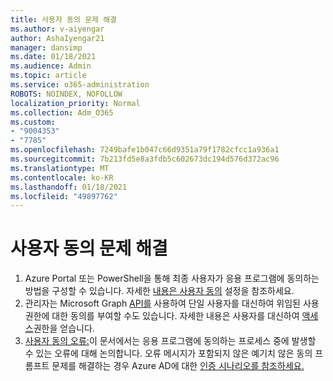 ```yaml
---
title: 사용자 동의 문제 해결
ms.author: v-aiyengar
author: AshaIyengar21
manager: dansimp
ms.date: 01/18/2021
ms.audience: Admin
ms.topic: article
ms.service: o365-administration
ROBOTS: NOINDEX, NOFOLLOW
localization_priority: Normal
ms.collection: Adm_O365
ms.custom:
- "9004353"
- "7785"
ms.openlocfilehash: 7249bafe1b047c66d9351a79f1782cfcc1a936a1
ms.sourcegitcommit: 7b213fd5e8a3fdb5c602673dc194d576d372ac96
ms.translationtype: MT
ms.contentlocale: ko-KR
ms.lasthandoff: 01/18/2021
ms.locfileid: "49897762"
---
```

# <a name="troubleshoot-user-consent"></a>사용자 동의 문제 해결

1. Azure Portal 또는 PowerShell을 통해 최종 사용자가 응용 프로그램에 동의하는 방법을 구성할 수 있습니다. 자세한 [내용은 사용자 동의](https://docs.microsoft.com/azure/active-directory/manage-apps/configure-user-consent?tabs=azure-portal#user-consent-settings) 설정을 참조하세요.
1. 관리자는 Microsoft Graph [API를](https://docs.microsoft.com/azure/active-directory/manage-apps/configure-user-consent?tabs=azure-portal#user-consent-settings) 사용하여 단일 사용자를 대신하여 위임된 사용 권한에 대한 동의를 부여할 수도 있습니다. 자세한 내용은 사용자를 대신하여 [액세스](https://docs.microsoft.com/graph/auth-v2-user)권한을 얻습니다.
1. [사용자 동의 오류:](https://docs.microsoft.com/azure/active-directory/manage-apps/application-sign-in-unexpected-user-consent-error)이 문서에서는 응용 프로그램에 동의하는 프로세스 중에 발생할 수 있는 오류에 대해 논의합니다. 오류 메시지가 포함되지 않은 예기치 않은 동의 프롬프트 문제를 해결하는 경우 Azure AD에 대한 [인증 시나리오를 참조하세요.](https://docs.microsoft.com/azure/active-directory/manage-apps/application-sign-in-unexpected-user-consent-error)